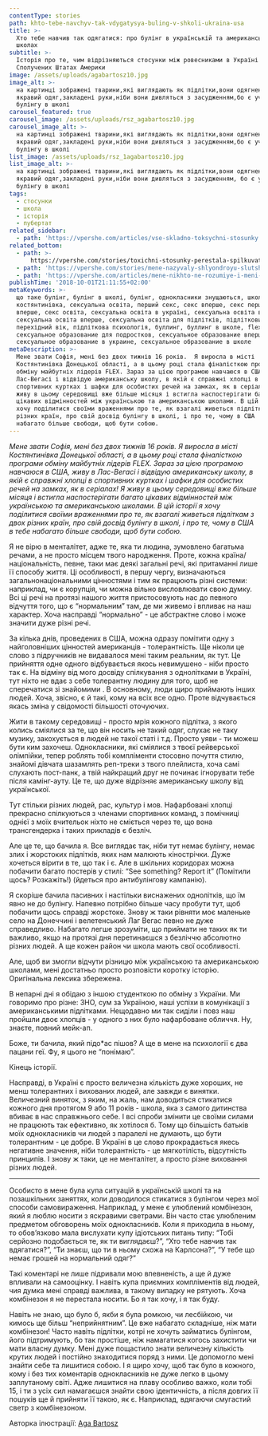 ```yaml
---
contentType: stories
path: khto-tebe-navchyv-tak-vdygatysya-buling-v-shkoli-ukraina-usa
title: >-
  Хто тебе навчив так одягатися: про булінг в українській та американській
  школах
subtitle: >-
  Історія про те, чим відрізняються стосунки між ровесниками в Україні та
  Сполучених Штатах Америки
image: /assets/uploads/agabartosz10.jpg
image_alt: >-
  на картинці зображені тварини,які виглядають як підлітки,вони одягнені в
  якравий одяг,закладені руки,ніби вони дивляться з засудженням,бо є учасниками
  булінгу в школі
carousel_featured: true
carousel_image: /assets/uploads/rsz_agabartosz10.jpg
carousel_image_alt: >-
  на картинці зображені тварини,які виглядають як підлітки,вони одягнені в
  якравий одяг,закладені руки,ніби вони дивляться з засудженням,бо є учасниками
  булінгу в школі
list_image: /assets/uploads/rsz_1agabartosz10.jpg
list_image_alt: >-
  на картинці зображені тварини,які виглядають як підлітки,вони одягнені в
  якравий одяг,закладені руки,ніби вони дивляться з засудженням, бо є учасниками
  булінгу в школі
tags:
  - стосунки
  - школа
  - історія
  - пубертат
related_sidebar:
  - path: 'https://vpershe.com/articles/vse-skladno-toksychni-stosunky'
related_bottom:
  - path: >-
      https://vpershe.com/stories/toxichni-stosunky-perestala-spilkuvatysia-z-druziamy
  - path: 'https://vpershe.com/stories/mene-nazyvaly-shlyondroyu-slutshaming-v-shkoli'
  - path: 'https://vpershe.com/articles/mene-nikhto-ne-rozumiye-i-meni-samotnio'
publishTime: '2018-10-01T21:11:55+02:00'
metaKeywords: >-
  що таке булінг, булінг в школі, булінг, однокласники знущаються, школа в сша,
  костянтинівка, сексуальна освіта, перший секс, секс вперше, секс перший раз,
  вперше, секс освіта, сексуальна освіта в україні, сексуальна освіта в школі,
  сексуальна освіта вперше, сексуальна освіта для підлітків, підлітковий вік,
  перехідний вік, підліткова психологія, буллинг, буллинг в школе, flex,
  сексуальное образование для подростков, сексуальное образование вперше,
  сексуальное образование в украине, сексуальное образование в школе
metaDescription: >-
  Мене звати Софія, мені без двох тижнів 16 років.  Я виросла в місті
  Костянтинівка Донецької області, а в цьому році стала фіналісткою програми
  обміну майбутніх лідерів FLEX. Зараз за цією програмою навчаюся в США, живу в
  Лас-Вегасі і відвідую американську школу, в якій є справжні хлопці в
  спортивних куртках і шафки для особистих речей на замках, як в серіалах!  Я
  живу в цьому середовищі вже більше місяця і встигла наспостерігати багато
  цікавих відмінностей між українською та американською школами. В цій історії я
  хочу поділитися своїми враженнями про те, як взагалі живеться підліткам з двох
  різних країн, про свій досвід булінгу в школі, і про те, чому в США  в тебе
  набагато більше свободи, щоб бути собою.
---
```

_Мене звати Софія, мені без двох тижнів 16 років.  Я виросла в місті Костянтинівка Донецької області, а в цьому році стала фіналісткою програми обміну майбутніх лідерів FLEX. Зараз за цією програмою навчаюся в США, живу в Лас-Вегасі і відвідую американську школу, в якій є справжні хлопці в спортивних куртках і шафки для особистих речей на замках, як в серіалах!  Я живу в цьому середовищі вже більше місяця і встигла наспостерігати багато цікавих відмінностей між українською та американською школами. В цій історії я хочу поділитися своїми враженнями про те, як взагалі живеться підліткам з двох різних країн, про свій досвід булінгу в школі, і про те, чому в США  в тебе набагато більше свободи, щоб бути собою._

Я не вірю в менталітет, адже те, яка ти людина, зумовлено багатьма речами, а не просто місцем твого народження. Проте, кожна країна/національність, певне, таки має деякі загальні речі, які притаманні лише її способу життя. Ці особливості, в першу чергу, визначаються загальнонаціональними цінностями і тим як працюють різні системи: наприклад, чи є корупція, чи можна вільно висловлювати свою думку. Всі ці речі на протязі нашого життя пристосовують нас до певного відчуття того, що є “нормальним” там, де ми живемо і впливає на наш характер. Хоча насправді “нормально” - це абстрактне слово і може значити дуже різні речі.

За кілька днів, проведених в США, можна одразу помітити одну з найголовніших цінностей американців - толерантність.  Ще ніколи це слово з підручників не видавалося мені таким реальним, як тут. Це прийняття одне одного відбувається якось невимушено - ніби просто так є. На відміну від мого досвіду спілкування з однолітками в Україні, тут ніхто не вдає з себе толерантну людину для того, щоб не сперечатися зі знайомими . В основному, люди щиро приймають інших людей. Хоча, звісно, є й такі, кому на всіх все одно. Проте відчувається якась зміна у свідомості більшості оточуючих.

Жити в такому середовищі - просто мрія кожного підлітка, з якого колись сміялися за те, що він носить не такий одяг, слухає не таку музику, закохується в людей не такої статі і т.д. Просто уяви -  ти можеш бути ким захочеш. Однокласники, які сміялися з твоєї рейверської олімпійки, тепер роблять тобі компліменти стосовно почуття стилю, знайомі дівчата шазамлять реп-треки з твого плейлиста, хоча самі слухають пост-панк, а твій найкращий друг не починає ігнорувати тебе після камінг-ауту.  Це те, що дуже відрізняє американську школу від української.  

Тут стільки різних людей, рас, культур і мов. Нафарбовані хлопці прекрасно спілкуються з членами спортивних команд, з помічниці однієї з моїх вчительок ніхто не сміється через те, що вона трансгендерка і таких прикладів є безліч.

Але це те, що бачила я.  Все виглядає так, ніби тут немає булінгу, немає злих і жорстоких підлітків, яких нам малюють кінострічки.  Дуже хочеться вірити в те, що так і є.  Але в шкільних коридорах можна побачити багато постерів у стилі: “See something?  Report it” (Помітили щось? Розкажіть!) (йдеться про антибулінгову кампанію). 

Я скоріше бачила пасивних і настільки виснажених однолітків, що їм явно не до булінгу. Напевно потрібно більше часу пробути тут, щоб побачити щось справді жорстоке.  Знову ж таки рівняти моє маленьке село на Донеччині і велетенський Лаг Вегас певно не дуже справедливо. Набагато легше зрозуміти, що приймати не таких як ти важливо, якщо на протязі дня перетинаєшся з безліччю абсолютно різних людей. A ще кожен район чи школа мають свої особливості.

Але, щоб ви змогли відчути різницю між українською та американською школами, мені достатньо просто розповісти коротку історію. Оригінальна лексика збережена. 

В непарні дні я обідаю з іншою студенткою по обміну з України. Ми говоримо про різне: ЗНО, сум за Україною, наші успіхи в комунікації з американськими підлітками. Нещодавно ми так сиділи і повз наш пройшли двоє хлопців - у одного з них було нафарбоване обличчя. Ну, знаєте, повний мейк-ап.

Боже, ти бачила, який підо*ас пішов?  А ще в мене на психології є два пацани геї. Фу, я цього не “понімаю”. 

Кінець історії. 

Насправді, в Україні є просто величезна кількість дуже хороших, не менш толерантних і вихованих людей, але завжди є винятки. Величезний виняток, з яким, на жаль, нам доводиться стикатися кожного дня протягом 9 або 11 років - школа, яка з самого дитинства вбиває в нас справжнього себе. І всі спроби змінити це своїми силами не працюють так ефективно, як хотілося б. Тому що більшість батьків моїх однокласників чи людей з паралелі не думають, що бути толерантним  - це добре. В Україні в це слово прокрадається якесь негативне значення, ніби толерантність - це мягкотілість, відсутність принципів. І знову ж таки, це не менталітет, а просто різне виховання різних людей. 

- - -

Особисто в мене була купа ситуацій в українській школі та на позашкільних заняттях, коли доводилося стикатися з булінгом через мої способи самовираження. Наприклад, у мене є улюблений комбінезон, який я люблю носити з яскравими светрами. Він часто стає улюбленим предметом обговорень моїх однокласників. Коли я приходила в ньому, то обов’язково мала вислухати купу ідіотських питань типу: “Тобі серйозно подобається те, як ти виглядаєш?”, “Хто тебе навчив так вдягатися?”, “Ти знаєш, що ти в ньому схожа на Карлсона?”, “У тебе що немає грошей на нормальний одяг?”

Такі коментарі не лише підривали мою впевненість, а ще й дуже впливали на самооцінку. І навіть купа приємних компліментів від людей, чия думка мені справді важлива, в такому випадку не рятують. Хоча комбінезон я не перестала носити. Бо я так хочу, і я так буду.

Навіть не знаю, що було б, якби я була ромкою, чи лесбійкою, чи кимось ще більш “неприйнятним”. Це вже набагато складніше, ніж мати комбінезон! Часто навіть підлітки, котрі не хочуть займатись булінгом, його підтримують, бо так простіше, ніж намагатися когось захистити чи мати власну думку. Мені дуже пощастило знати величезну кількість крутих людей і постійно знаходитися поряд з ними. Це допомогло мені знайти себе та лишитися собою. І я щиро хочу, щоб так було в кожного, кому і без тих коментарів однокласників не дуже легко в цьому заплутаному світі. Адже лишитися на плаву особливо важко, коли тобі 15, і ти з усіх сил намагаєшся знайти свою ідентичність, а після довгих її пошуків ще й прийняти її такою, як є. Наприклад, вдягаючи смугастий светр з комбінезоном.



Авторка ілюстрації: [Aga Bartosz](https://www.agabartosz.com)
